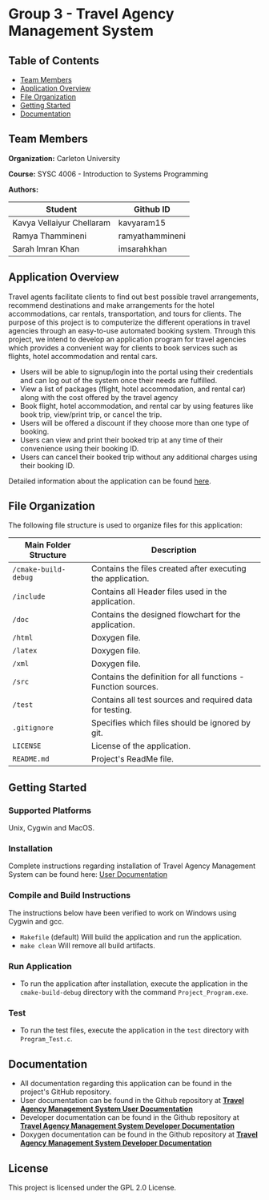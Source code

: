 # Group 3 - Travel Agency Management System


## Table of Contents
* [Team Members](#team-members)
* [Application Overview](#application-overview)
* [File Organization](#file-organization)
* [Getting Started](#getting-started)
* [Documentation](#documentation)

## Team Members
**Organization:** Carleton University

**Course:** SYSC 4006 - Introduction to Systems Programming

**Authors:**

| Student  | Github ID |
| ------------- | ------------- |
| Kavya Vellaiyur Chellaram | kavyaram15  |
| Ramya Thammineni  | ramyathammineni  |
| Sarah Imran Khan  |  imsarahkhan  |

## Application Overview

Travel agents facilitate clients to find out best possible travel arrangements, recommend destinations and make arrangements for the hotel accommodations, car rentals, transportation, and tours for clients. The purpose of this project is to computerize the different operations in travel agencies through an easy-to-use automated booking system. 
Through this project, we intend to develop an application program for travel agencies which provides a convenient way for clients to book services such as flights, hotel accommodation and rental cars. 

* Users will be able to signup/login into the portal using their credentials and can log out of the system once their needs are fulfilled.
* View a list of packages (flight, hotel accommodation, and rental car) along with the cost offered by the travel agency
* Book flight, hotel accommodation, and rental car by using features like book trip, view/print trip, or cancel the trip.
* Users will be offered a discount if they choose more than one type of booking. 
* Users can view and print their booked trip at any time of their convenience using their booking ID.
* Users can cancel their booked trip without any additional charges using their booking ID.

Detailed information about the application can be found [here](https://github.com/imsarahkhan/Group_3_Travel-Agency-Management-System/wiki).

## File Organization

The following file structure is used to organize files for this application:

| Main Folder Structure |                        Description                             |
|-----------------------|----------------------------------------------------------------|                 
| `/cmake-build-debug`  | Contains the files created after executing the application.    |
| `/include`            | Contains all Header files used in the application.             |
| `/doc`                | Contains the designed flowchart for the application.           |
| `/html`               | Doxygen file.                                                  |
| `/latex`              | Doxygen file.                                                  |
| `/xml`                | Doxygen file.                                                  |
| `/src`                | Contains the definition for all functions -  Function sources. |
| `/test`               | Contains all test sources and required data for testing.       |
| `.gitignore`          | Specifies which files should be ignored by git.                |
| `LICENSE`             | License of the application.                                    |
| `README.md`           | Project's ReadMe file.                                         |

## Getting Started

### Supported Platforms
Unix, Cygwin and MacOS.

### Installation

Complete instructions regarding installation of Travel Agency Management System can be found here: [User Documentation](https://github.com/imsarahkhan/Group_3_Travel-Agency-Management-System/wiki/User-Documentation)

### Compile and Build Instructions
The instructions below have been verified to work on Windows using Cygwin and gcc.

* `Makefile` (default) Will build the application and run the application.
* `make clean`  Will remove all build artifacts.

### Run Application

* To run the application after installation, execute the application in the `cmake-build-debug` directory with  the command `Project_Program.exe`.

### Test

* To run the test files, execute the application in the `test` directory with `Program_Test.c`.

## Documentation

* All documentation regarding this application can be found in the project's GitHub repository.
* User documentation can be found in the Github repository at [**Travel Agency Management System User Documentation**](https://github.com/imsarahkhan/Group_3_Travel-Agency-Management-System/wiki/User-Documentation)
* Developer documentation can be found in the Github repository at [**Travel Agency Management System Developer Documentation**](https://github.com/imsarahkhan/Group_3_Travel-Agency-Management-System/wiki/Developer-Documentation)
* Doxygen documentation can be found in the Github repository at [**Travel Agency Management System Developer Documentation**](https://github.com/imsarahkhan/Group_3_Travel-Agency-Management-System/wiki/Doxygen-Documentation)

## License 
This project is licensed under the GPL 2.0 License. 
